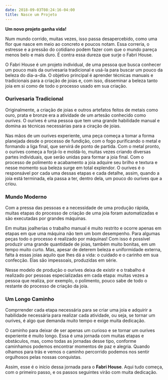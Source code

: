 ```yaml
---
date: 2018-09-03T08:24:16-04:00
title: Nasce um Projeto
---
```


**Um novo projeto ganha vida!**

Num mundo corrido, muitas vezes, isso passa desapercebido, como uma flor que nasce em meio ao concreto e poucos notam. Essa correria, o estresse e a pressão do cotidiano podem fazer com que o mundo pareça menos belo e mais duro. É contra essa dureza que surje o Fabri House.

O Fabri House é um projeto individual, de uma pessoa que busca conhecer um pouco mais da ourivesaria tradicional e usá-la para buscar um pouco da beleza do dia-a-dia. O objetivo principal é aprender técnicas manuais e tradicionais para a criação de joias e, com isso, disseminar a beleza tanto joia em si como de todo o processo usado em sua criação. 

### Ourivesaria Tradicional

Originalmente, a criação de joias e outros artefatos feitos de metais como ouro, prata e bronze era a atividade de um artesão conhecido como *ourives*. O ourives é uma pessoa que tem uma grande habilidade manual e domina as técnicas necessárias para a ciração de joias.

Nas mãos de um ourives experiente, uma peça começa a tomar a forma planejada desde o processo de fundição, com o fogo purificando o metal e formando a liga final, que servirá de ponto de partida. Com o metal pronto, o ourives começa a forjá-lo e moldá-lo, muitas vezes criando diversas partes individuais, que serão unidas para formar a joia final. Com o processo de polimento e acabamento a joia adquire seu brilho e textura e nesse momento sua beleza surge em total explendor. O ourives é o responsável por cada uma dessas etapas e cada detalhe, assim, quando a joia está terminada, ela passa a ter, dentro dela, um pouco do ourives que a criou.

### Mundo Moderno

Com a pressa das pessoas e a necessidade de uma produção rápida, muitas etapas do processo de criação de uma joia foram automatizadas e são executadas por grandes máquinas.

Em muitas joalherias o trabalho manual é muito restrito e ocorre apenas em etapas em que uma máquina não tem um bom desempenho. Para algumas peças todo o processo é realizado por máquinas! Com isso é possível produzir uma grande quantidade de joias, também muito bonitas, em um tempo muito curto. Mas, apesar de deterem beleza e uniformidade externa, falta à essas joias aquilo que lhes dá a vida: o cuidado e o carinho em sua confecção. Elas são impessoais, produzidas em série.

Nesse modelo de produção o ourives deixa de existir e o trabalho é realizado por pessoas especializadas em cada etapa: muitas vezes a pessoa que realiza, por exemplo, o polimento, pouco sabe de todo o restante do processo de criação da joia. 

### Um Longo Caminho

Comprrender cada etapa necessária para se criar uma joia e adquirir a habilidade necessária para realizar cada atividade, ou seja, se tornar um ourives, é algo que demanda muito tempo e exige muita dedicação.

O caminho para deixar de ser apenas um curioso e se tornar um ourives experiente é muito longo. Essa é uma jornada com muitas etapas e obstáculos, mas, como todas as jornadas desse tipo, conforme caminhamos podemos encontrar momentos de paz e alegria. Quando olhamos para trás e vemos o caminho percorrido podemos nos sentir orgulhosos pelas nossas conquistas.

Assim, esse é o início dessa jornada para o **Fabri House**. Aqui tudo começa, com o primeiro passo, e os passos seguintes virão com muita dedicação.
